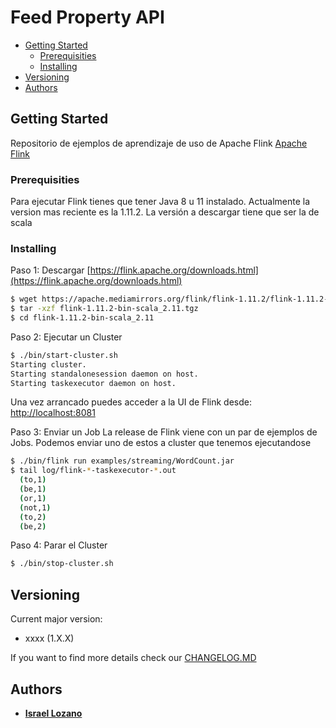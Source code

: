 
# Feed Property API

- [Getting Started](#getting-started)
	- [Prerequisities](#prerequisities)
	- [Installing](#installing)
- [Versioning](#versioning)
- [Authors](#authors)

## Getting Started
Repositorio de ejemplos de aprendizaje de uso de Apache Flink
[Apache Flink](https://flink.apache.org)
### Prerequisities
Para ejecutar Flink tienes que tener Java 8 u 11 instalado.
Actualmente la version mas reciente es la 1.11.2. La versión a descargar tiene que ser la de scala

### Installing
Paso 1: Descargar
[https://flink.apache.org/downloads.html](https://flink.apache.org/downloads.html)

```bash
$ wget https://apache.mediamirrors.org/flink/flink-1.11.2/flink-1.11.2-bin-scala_2.11.tgz
$ tar -xzf flink-1.11.2-bin-scala_2.11.tgz
$ cd flink-1.11.2-bin-scala_2.11
```

Paso 2: Ejecutar un Cluster
```bash
$ ./bin/start-cluster.sh
Starting cluster.
Starting standalonesession daemon on host.
Starting taskexecutor daemon on host.
```

Una vez arrancado puedes acceder a la UI de Flink desde:
[http://localhost:8081](http://localhost:8081)

Paso 3: Enviar un Job
La release de Flink viene con un par de ejemplos de Jobs. Podemos enviar uno de estos a cluster que tenemos ejecutandose
```bash
$ ./bin/flink run examples/streaming/WordCount.jar
$ tail log/flink-*-taskexecutor-*.out
  (to,1)
  (be,1)
  (or,1)
  (not,1)
  (to,2)
  (be,2)
```

Paso 4: Parar el Cluster
```bash
$ ./bin/stop-cluster.sh
```

## Versioning

Current major version:

* xxxx (1.X.X)

If you want to find more details check our [CHANGELOG.MD](CHANGELOG.md)

## Authors

* **[Israel Lozano](https://www.linkedin.com/in/israel-lozano-6469bb39)**
